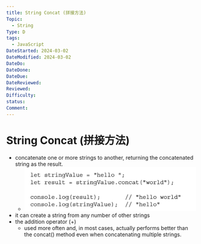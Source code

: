 ```yaml
---
title: String Concat (拼接方法)
Topic:
  - String
Type: D
tags:
  - JavaScript
DateStarted: 2024-03-02
DateModified: 2024-03-02
DateDo:
DateDone:
DateDue:
DateReviewed:
Reviewed:
Difficulty:
status:
Comment:
---
```


# String Concat (拼接方法)

- concatenate one or more strings to another, returning the concatenated string as the result.
  - ![](./z-Assets/C05BasicReferenceTypes-24-x64-y258.png)
- it can create a string from any number of other strings
- the addition operator (+)
  - used more often and, in most cases, actually performs better than the concat() method even when concatenating multiple strings.
